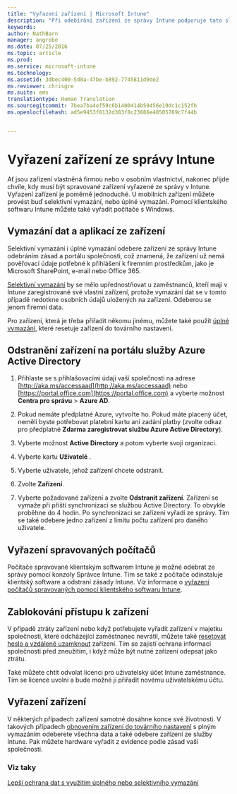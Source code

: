 ```yaml
---
title: "Vyřazení zařízení | Microsoft Intune"
description: "Při odebírání zařízení ze správy Intune podporuje tato služba selektivní i úplné vymazání, přičemž se odeberou příslušné zásady a portál společnosti."
keywords: 
author: NathBarn
manager: angrobe
ms.date: 07/25/2016
ms.topic: article
ms.prod: 
ms.service: microsoft-intune
ms.technology: 
ms.assetid: 3dbec400-5d8a-47be-b892-7745811d9de2
ms.reviewer: chrisgre
ms.suite: ems
translationtype: Human Translation
ms.sourcegitcommit: 7bea7ba4ef59c6b1400414b59456e19dc1c152fb
ms.openlocfilehash: ad5e9453f8132d383f8c23886e48505769c7f44b


---
```


# Vyřazení zařízení ze správy Intune

Ať jsou zařízení vlastněná firmou nebo v osobním vlastnictví, nakonec přijde chvíle, kdy musí být spravované zařízení vyřazené ze správy v Intune. Vyřazení zařízení je poměrně jednoduché. U mobilních zařízení můžete provést buď selektivní vymazání, nebo úplné vymazání. Pomocí klientského softwaru Intune můžete také vyřadit počítače s Windows.

## Vymazání dat a aplikací ze zařízení
Selektivní vymazání i úplné vymazání odebere zařízení ze správy Intune odebráním zásad a portálu společnosti, což znamená, že zařízení už nemá pověřovací údaje potřebné k přihlášení k firemním prostředkům, jako je Microsoft SharePoint, e-mail nebo Office 365.

[Selektivní vymazání](use-remote-wipe-to-help-protect-data-using-microsoft-intune.md#selective-wipe) by se mělo upřednostňovat u zaměstnanců, kteří mají v Intune zaregistrované své vlastní zařízení, protože vymazání dat se v tomto případě nedotkne osobních údajů uložených na zařízení. Odeberou se jenom firemní data.

Pro zařízení, která je třeba přiřadit někomu jinému, můžete také použít [úplné vymazání](use-remote-wipe-to-help-protect-data-using-microsoft-intune.md#full-wipe), které resetuje zařízení do továrního nastavení.

## Odstranění zařízení na portálu služby Azure Active Directory

1.  Přihlaste se s přihlašovacími údaji vaší společnosti na adrese [http://aka.ms/accessaad](http://aka.ms/accessaad) nebo [https://portal.office.com](https://portal.office.com) a vyberte možnost **Centra pro správu** &gt; **Azure AD**.

2.  Pokud nemáte předplatné Azure, vytvořte ho. Pokud máte placený účet, neměli byste potřebovat platební kartu ani zadání platby (zvolte odkaz pro předplatné **Zdarma zaregistrovat službu Azure Active Directory**).

4.  Vyberte možnost **Active Directory** a potom vyberte svoji organizaci.

5.  Vyberte kartu **Uživatelé** .

6.  Vyberte uživatele, jehož zařízení chcete odstranit.

7.  Zvolte **Zařízení**.

8.  Vyberte požadované zařízení a zvolte **Odstranit zařízení**. Zařízení se vymaže při příští synchronizaci se službou Active Directory. To obvykle proběhne do 4 hodin. Po synchronizaci se zařízení vyřadí ze správy. Tím se také odebere jedno zařízení z limitu počtu zařízení pro daného uživatele.

## Vyřazení spravovaných počítačů
Počítače spravované klientským softwarem Intune je možné odebrat ze správy pomocí konzoly Správce Intune. Tím se také z počítače odinstaluje klientský software a odstraní zásady Intune. Viz informace o [vyřazení počítačů spravovaných pomocí klientského softwaru Intune](common-windows-pc-management-tasks-with-the-microsoft-intune-computer-client#retire-a-computer.md).

## Zablokování přístupu k zařízení
V případě ztráty zařízení nebo když potřebujete vyřadit zařízení v majetku společnosti, které odcházející zaměstnanec nevrátil, můžete také [resetovat heslo a vzdáleně uzamknout](use-remote-lock-and-passcode-reset-in-microsoft-intune.md) zařízení. Tím se zajistí ochrana informací společnosti před zneužitím, i když může být nutné zařízení odepsat jako ztrátu.

Také můžete chtít odvolat licenci pro uživatelský účet Intune zaměstnance. Tím se licence uvolní a bude možné ji přiřadit novému uživatelskému účtu.

## Vyřazení zařízení
V některých případech zařízení samotné dosáhne konce své životnosti. V takových případech [obnovením zařízení do továrního nastavení](use-remote-wipe-to-help-protect-data-using-microsoft-intune.md) s plným vymazáním odeberete všechna data a také odebere zařízení ze služby Intune. Pak můžete hardware vyřadit z evidence podle zásad vaší společnosti.

### Viz taky
[Lepší ochrana dat s využitím úplného nebo selektivního vymazání](use-remote-wipe-to-help-protect-data-using-microsoft-intune.md)



<!--HONumber=Aug16_HO2-->


